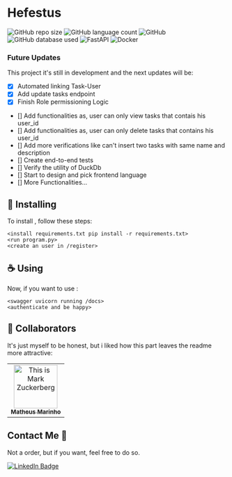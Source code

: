 # Hefestus

![GitHub repo size](https://img.shields.io/github/repo-size/matheuzgomes/Mongo_Project?style=for-the-badge)
![GitHub language count](https://img.shields.io/github/languages/count/matheuzgomes/Mongo_Project?style=for-the-badge)
![GitHub](https://img.shields.io/badge/Python-3776AB?style=for-the-badge&logo=python&logoColor=white)
![GitHub database used](https://img.shields.io/badge/MongoDB-4EA94B?style=for-the-badge&logo=mongodb&logoColor=white)
![FastAPI](https://img.shields.io/badge/FastAPI-005571?style=for-the-badge&logo=fastapi)
![Docker](https://img.shields.io/badge/docker-%230db7ed.svg?style=for-the-badge&logo=docker&logoColor=white)

### Future Updates

This project it's still in development and the next updates will be:

- [x] Automated linking Task-User
- [x] Add update tasks endpoint
- [x] Finish Role permissioning Logic
- [] Add functionalities as, user can only view tasks that contais his user_id
- [] Add functionalities as, user can only delete tasks that contains his user_id
- [] Add more verifications like can't insert two tasks with same name and description
- [] Create end-to-end tests
- [] Verify the utility of DuckDb
- [] Start to design and pick frontend language
- [] More Functionalities...


## 🚀 Installing <Hefestus>

To install <Hefestus>, follow these steps:

```
<install requirements.txt pip install -r requirements.txt>
<run program.py>
<create an user in /register>
```

## ☕ Using <Hefestus>

Now, if you want to use <Hefestus>:

```
<swagger uvicorn running /docs>
<authenticate and be happy>
```


## 🤝 Collaborators

It's just myself to be honest, but i liked how this part leaves the readme more attractive:

<table>
  <tr>
    <td align="center">
      <a href="#" title="Hefestus">
        <img src="https://s2.glbimg.com/FUcw2usZfSTL6yCCGj3L3v3SpJ8=/smart/e.glbimg.com/og/ed/f/original/2019/04/25/zuckerberg_podcast.jpg" width="100px;" alt="This is Mark Zuckerberg"/><br>
        <sub>
          <b>Matheus Marinho</b>
        </sub>
      </a>
    </td>
  </tr>
</table>


## Contact Me 📃

Not a order, but if you want, feel free to do so.

<a href="https://www.linkedin.com/in/matheusgomesm/">
    <img src="https://img.shields.io/badge/LinkedIn-blue?style=for-the-badge&logo=linkedin&logoColor=white" alt="LinkedIn Badge"/>
</a>
